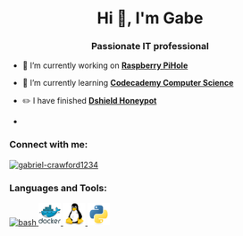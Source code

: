 <h1 align="center">Hi 👋, I'm Gabe</h1>
<h3 align="center">Passionate IT professional</h3>

- 🔭 I’m currently working on **[Raspberry PiHole](https://github.com/gcgc321/RaspberryPi_hole)**

- 🌱 I’m currently learning **[Codecademy Computer Science](https://github.com/gcgc321/CodecademyRepo)**

- ✏️ I have finished **[Dshield Honeypot](https://github.com/gcgc321/Dshield)**
- 


<h3 align="left">Connect with me:</h3>
<p align="left">
<a href="https://linkedin.com/in/gabriel-crawford1234" target="blank"><img align="center" src="https://raw.githubusercontent.com/rahuldkjain/github-profile-readme-generator/master/src/images/icons/Social/linked-in-alt.svg" alt="gabriel-crawford1234" height="30" width="40" /></a>
</p>

<h3 align="left">Languages and Tools:</h3>
<p align="left"> <a href="https://www.gnu.org/software/bash/" target="_blank" rel="noreferrer"> <img src="https://www.vectorlogo.zone/logos/gnu_bash/gnu_bash-icon.svg" alt="bash" width="40" height="40"/> </a> <a href="https://www.docker.com/" target="_blank" rel="noreferrer"> <img src="https://raw.githubusercontent.com/devicons/devicon/master/icons/docker/docker-original-wordmark.svg" alt="docker" width="40" height="40"/> </a> <a href="https://www.linux.org/" target="_blank" rel="noreferrer"> <img src="https://raw.githubusercontent.com/devicons/devicon/master/icons/linux/linux-original.svg" alt="linux" width="40" height="40"/> </a> <a href="https://www.python.org" target="_blank" rel="noreferrer"> <img src="https://raw.githubusercontent.com/devicons/devicon/master/icons/python/python-original.svg" alt="python" width="40" height="40"/> </a> </p>
